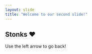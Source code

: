 ```yaml
---
layout: slide
title: "Welcome to our second slide!"
---
```

## Stonks ♥
Use the left arrow to go back!
